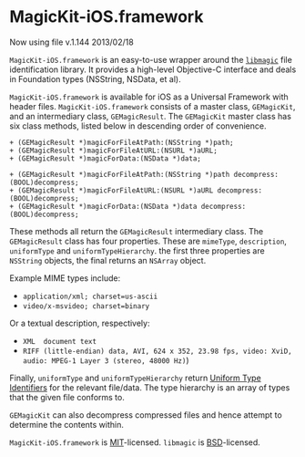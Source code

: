 MagicKit-iOS.framework
========

Now using file v.1.144 2013/02/18

`MagicKit-iOS.framework` is an easy-to-use wrapper around the [`libmagic`](http://www.darwinsys.com/file/) file identification library. It provides a high-level Objective-C interface and deals in Foundation types (NSString, NSData, et al).

`MagicKit-iOS.framework` is available for iOS as a Universal Framework with header files. `MagicKit-iOS.framework` consists of a master class, `GEMagicKit`, and an intermediary class, `GEMagicResult`. The `GEMagicKit` master class has six class methods, listed below in descending order of convenience.

    + (GEMagicResult *)magicForFileAtPath:(NSString *)path;
    + (GEMagicResult *)magicForFileAtURL:(NSURL *)aURL;
    + (GEMagicResult *)magicForData:(NSData *)data;
    
    + (GEMagicResult *)magicForFileAtPath:(NSString *)path decompress:(BOOL)decompress;
    + (GEMagicResult *)magicForFileAtURL:(NSURL *)aURL decompress:(BOOL)decompress;
    + (GEMagicResult *)magicForData:(NSData *)data decompress:(BOOL)decompress;

These methods all return the `GEMagicResult` intermediary class. The `GEMagicResult` class has four properties. These are `mimeType`, `description`, `uniformType` and `uniformTypeHierarchy`. the first three properties are `NSString` objects, the final returns an `NSArray` object.

Example MIME types include:

* `application/xml; charset=us-ascii` 
* `video/x-msvideo; charset=binary` 

Or a textual description, respectively:

* `XML  document text` 
* `RIFF (little-endian) data, AVI, 624 x 352, 23.98 fps, video: XviD, audio: MPEG-1 Layer 3 (stereo, 48000 Hz)`)

Finally, `uniformType` and `uniformTypeHierarchy` return [Uniform Type Identifiers](http://en.wikipedia.org/wiki/Uniform_Type_Identifier) for the relevant file/data. The type hierarchy is an array of types that the given file conforms to.

`GEMagicKit` can also decompress compressed files and hence attempt to determine the contents within.

`MagicKit-iOS.framework` is [MIT](http://www.opensource.org/licenses/mit-license.html)-licensed. `libmagic` is [BSD](http://www.opensource.org/licenses/bsd-license.php)-licensed. 